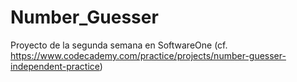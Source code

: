 # Number_Guesser

Proyecto de la segunda semana en SoftwareOne (cf. https://www.codecademy.com/practice/projects/number-guesser-independent-practice)
